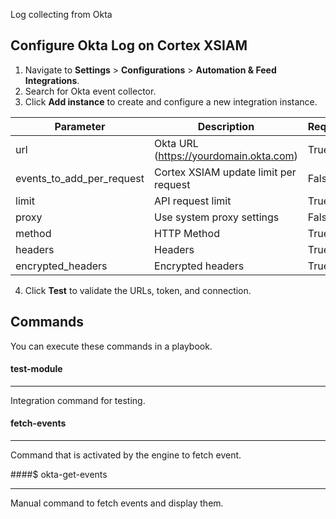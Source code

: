 Log collecting from Okta

## Configure Okta Log on Cortex XSIAM

1. Navigate to **Settings** > **Configurations** > **Automation & Feed Integrations**.
2. Search for Okta event collector.
3. Click **Add instance** to create and configure a new integration instance.

| **Parameter**             | **Description** | **Required** |
|---------------------------| --- |--------------|
| url                       | Okta URL (https://yourdomain.okta.com) | True         |
| events_to_add_per_request | Cortex XSIAM update limit per request | False        |
| limit                     | API request limit | True         |
| proxy                     | Use system proxy settings | False        |
| method                    | HTTP Method | True         |
| headers                   | Headers | True         |
| encrypted_headers         | Encrypted headers | True         |


4. Click **Test** to validate the URLs, token, and connection.
## Commands
You can execute these commands in a playbook.
#### test-module
***
Integration command for testing.

#### fetch-events
***
Command that is activated by the engine to fetch event.

####$ okta-get-events
***
Manual command to fetch events and display them.
